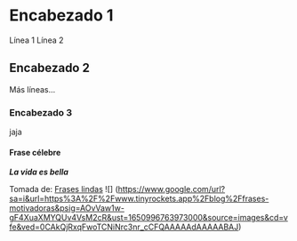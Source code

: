 # Encabezado 1

Línea 1
Línea 2

## Encabezado 2
Más líneas...

### Encabezado 3
jaja

#### Frase célebre
_**La vida es bella**_

Tomada de: [Frases lindas](https://www.tinyrockets.app/blog/frases-motivadoras)
![] (https://www.google.com/url?sa=i&url=https%3A%2F%2Fwww.tinyrockets.app%2Fblog%2Ffrases-motivadoras&psig=AOvVaw1w-gF4XuaXMYQUv4VsM2cR&ust=1650996763973000&source=images&cd=vfe&ved=0CAkQjRxqFwoTCNiNrc3nr_cCFQAAAAAdAAAAABAJ)
